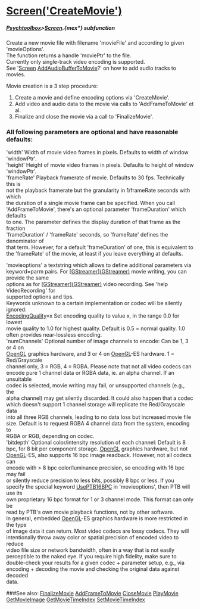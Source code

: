 # [Screen('CreateMovie')](Screen-CreateMovie) 
##### [Psychtoolbox](Psychtoolbox)>[Screen](Screen).{mex*} subfunction


Create a new movie file with filename 'movieFile' and according to given  
'movieOptions'.  
The function returns a handle 'moviePtr' to the file.  
Currently only single-track video encoding is supported.  
See '[Screen](Screen) [AddAudioBufferToMovie](AddAudioBufferToMovie)?' on how to add audio tracks to movies.  
  
Movie creation is a 3 step procedure:  
1. Create a movie and define encoding options via 'CreateMovie'.  
2. Add video and audio data to the movie via calls to 'AddFrameToMovie' et al.  
3. Finalize and close the movie via a call to 'FinalizeMovie'.  
  
### All following parameters are optional and have reasonable defaults:  
  
'width' Width of movie video frames in pixels. Defaults to width of window  
'windowPtr'.  
'height' Height of movie video frames in pixels. Defaults to height of window  
'windowPtr'.  
'frameRate' Playback framerate of movie. Defaults to 30 fps. Technically this is  
not the playback framerate but the granularity in 1/frameRate seconds with which  
the duration of a single movie frame can be specified. When you call  
'AddFrameToMovie', there's an optional parameter 'frameDuration' which defaults  
to one. The parameter defines the display duration of that frame as the fraction  
'frameDuration' / 'frameRate' seconds, so 'frameRate' defines the denominator of  
that term. However, for a default 'frameDuration' of one, this is equivalent to  
the 'frameRate' of the movie, at least if you leave everything at defaults.  
  
'movieoptions' a textstring which allows to define additional parameters via  
keyword=parm pairs. For [[GStreamer](GStreamer)][(GStreamer)]((GStreamer)) movie writing, you can provide the same  
options as for [[GStreamer](GStreamer)][(GStreamer)]((GStreamer)) video recording. See 'help VideoRecording' for  
supported options and tips.  
Keywords unknown to a certain implementation or codec will be silently ignored:  
[EncodingQuality](EncodingQuality)=x Set encoding quality to value x, in the range 0.0 for lowest  
movie quality to 1.0 for highest quality. Default is 0.5 = normal quality. 1.0  
often provides near-lossless encoding.  
'numChannels' Optional number of image channels to encode: Can be 1, 3 or 4 on  
[OpenGL](OpenGL) graphics hardware, and 3 or 4 on [OpenGL](OpenGL)-ES hardware. 1 = Red/Grayscale  
channel only, 3 = RGB, 4 = RGBA. Please note that not all video codecs can  
encode pure 1 channel data or RGBA data, ie. an alpha channel. If an unsuitable  
codec is selected, movie writing may fail, or unsupported channels (e.g., the  
alpha channel) may get silently discarded. It could also happen that a codec  
which doesn't support 1 channel storage will replicate the Red/Grayscale data  
into all three RGB channels, leading to no data loss but increased movie file  
size. Default is to request RGBA 4 channel data from the system, encoding to  
RGBA or RGB, depending on codec.  
'bitdepth' Optional color/intensity resolution of each channel: Default is 8  
bpc, for 8 bit per component storage. [OpenGL](OpenGL) graphics hardware, but not  
[OpenGL](OpenGL)-ES, also supports 16 bpc image readback. However, not all codecs can  
encode with \> 8 bpc color/luminance precision, so encoding with 16 bpc may fail  
or silently reduce precision to less bits, possibly 8 bpc or less. If you  
specify the special keyword [UsePTB16BPC](UsePTB16BPC) in 'movieoptions', then PTB will use its  
own proprietary 16 bpc format for 1 or 3 channel mode. This format can only be  
read by PTB's own movie playback functions, not by other software.  
In general, embedded [OpenGL](OpenGL)-ES graphics hardware is more restricted in the type  
of image data it can return. Most video codecs are lossy codecs. They will  
intentionally throw away color or spatial precision of encoded video to reduce  
video file size or network bandwidth, often in a way that is not easily  
perceptible to the naked eye. If you require high fidelity, make sure to  
double-check your results for a given codec + parameter setup, e.g., via  
encoding + decoding the movie and checking the original data against decoded  
data.  
  
  


###See also:
[FinalizeMovie](Screen-FinalizeMovie) [AddFrameToMovie](Screen-AddFrameToMovie) [CloseMovie](Screen-CloseMovie) [PlayMovie](Screen-PlayMovie) [GetMovieImage](Screen-GetMovieImage) [GetMovieTimeIndex](Screen-GetMovieTimeIndex) [SetMovieTimeIndex](Screen-SetMovieTimeIndex)
